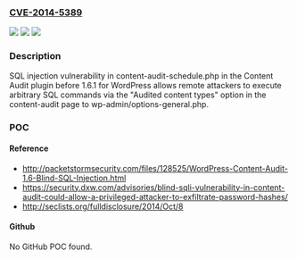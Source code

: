 ### [CVE-2014-5389](https://cve.mitre.org/cgi-bin/cvename.cgi?name=CVE-2014-5389)
![](https://img.shields.io/static/v1?label=Product&message=n%2Fa&color=blue)
![](https://img.shields.io/static/v1?label=Version&message=n%2Fa&color=blue)
![](https://img.shields.io/static/v1?label=Vulnerability&message=n%2Fa&color=brighgreen)

### Description

SQL injection vulnerability in content-audit-schedule.php in the Content Audit plugin before 1.6.1 for WordPress allows remote attackers to execute arbitrary SQL commands via the "Audited content types" option in the content-audit page to wp-admin/options-general.php.

### POC

#### Reference
- http://packetstormsecurity.com/files/128525/WordPress-Content-Audit-1.6-Blind-SQL-Injection.html
- https://security.dxw.com/advisories/blind-sqli-vulnerability-in-content-audit-could-allow-a-privileged-attacker-to-exfiltrate-password-hashes/
- http://seclists.org/fulldisclosure/2014/Oct/8

#### Github
No GitHub POC found.

